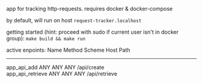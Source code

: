 app for tracking http-requests.
requires docker & docker-compose

by default, will run on host `request-tracker.localhost`

getting started (hint: proceed with sudo if current user isn't in docker group):
  `make build && make run`
  
active enpoints: 
  Name                       Method   Scheme   Host   Path                               
 -------------------------- -------- -------- ------ ----------------------------------- 
  app_api_add                ANY      ANY      ANY    /api/create                        
  app_api_retrieve           ANY      ANY      ANY    /api/retrieve                      
 
